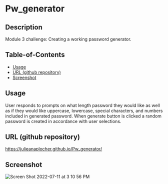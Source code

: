 # Pw_generator

## Description


Module 3 challenge: Creating a working password generator.



## Table-of-Contents
* [Usage](#usage)
* [URL (github repository)](#urlrepo)
* [Screenshot](#screenshot)



## Usage

User responds to prompts on what length password they would like as well as if they would like uppercase, lowercase, special characters, and numbers included in generated password. When generate button is clicked a random password is created in accordance with user selections.

## URL (github repository)<a name="urlrepo"></a>


https://julieanaplocher.github.io/Pw_generator/

## Screenshot

![Screen Shot 2022-07-11 at 3 10 56 PM](https://user-images.githubusercontent.com/106258911/178349699-f4c37422-0456-4bd0-b20b-d03656b167e9.png)
